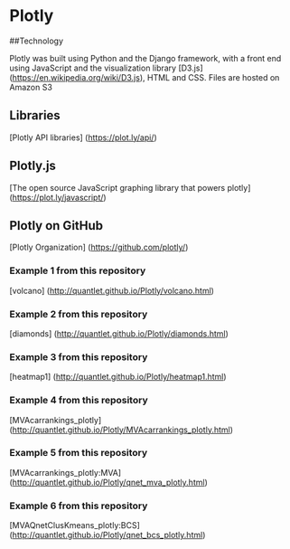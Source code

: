 # Plotly

##Technology

Plotly was built using Python and the Django framework, with a front end using JavaScript and the visualization library 
[D3.js] (https://en.wikipedia.org/wiki/D3.js), HTML and CSS. Files are hosted on Amazon S3

## Libraries
[Plotly API libraries] (https://plot.ly/api/)

## Plotly.js
[The open source JavaScript graphing library that powers plotly] (https://plot.ly/javascript/)

## Plotly on GitHub
[Plotly Organization] (https://github.com/plotly/)

### Example 1 from this repository
[volcano] (http://quantlet.github.io/Plotly/volcano.html)

### Example 2 from this repository
[diamonds] (http://quantlet.github.io/Plotly/diamonds.html)

### Example 3 from this repository
[heatmap1] (http://quantlet.github.io/Plotly/heatmap1.html)

### Example 4 from this repository
[MVAcarrankings_plotly] (http://quantlet.github.io/Plotly/MVAcarrankings_plotly.html)

### Example 5 from this repository
[MVAcarrankings_plotly:MVA] (http://quantlet.github.io/Plotly/qnet_mva_plotly.html)

### Example 6 from this repository
[MVAQnetClusKmeans_plotly:BCS] (http://quantlet.github.io/Plotly/qnet_bcs_plotly.html)
